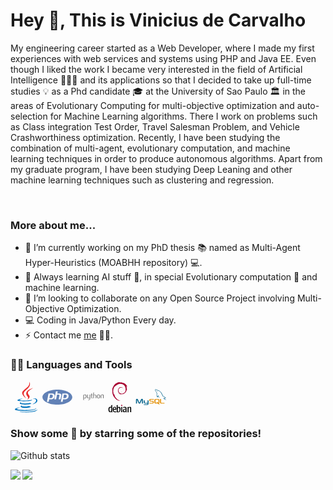 <link rel="stylesheet" href="https://vinixnan.github.io/css/font-awesome.css">
<link rel="stylesheet" href="https://use.fontawesome.com/releases/v5.0.13/css/all.css" integrity="sha384-DNOHZ68U8hZfKXOrtjWvjxusGo9WQnrNx2sqG0tfsghAvtVlRW3tvkXWZh58N9jp" crossorigin="anonymous">
	<link rel="stylesheet" href="https://cdn.rawgit.com/jpswalsh/academicons/master/css/academicons.min.css">


# Hey 👋, This is Vinicius de Carvalho

My engineering career started as a Web Developer, where I made my first experiences with web services and systems using PHP and Java EE. Even though I liked the work I became very interested in the field of Artificial Intelligence 👨🏻‍💻 and its applications so that I decided to take up full-time studies 💡 as a Phd candidate 🎓 at the University of Sao Paulo 🏛 in the areas of Evolutionary Computing for multi-objective optimization and auto-selection for Machine Learning algorithms. There I work on problems such as Class integration Test Order, Travel Salesman Problem, and Vehicle Crashworthiness optimization. Recently, I have been studying the combination of multi-agent, evolutionary computation, and machine learning techniques in order to produce autonomous algorithms. Apart from my graduate program, I have been studying Deep Leaning and other machine learning techniques such as clustering and regression.


 


<p align="center">

  <a href="https://vinixnan.github.io/" target="_blank">
      <i class="fa fa-address-card ai-3x" aria-hidden="true"></i>
  </a>

  <a href="https://linkedin.com/in/vinixnan/" target="_blank">
    <i class="fab fa-linkedin ai-3x"></i>
  </a>
			
  <a href="https://www.researchgate.net/profile/Vinicius_Renan_De_Carvalho" target="_blank">
    <i class="ai ai-researchgate ai-3x"></i>
  </a>

  <a href="https://github.com/vinixnan/" target="_blank">
    <i class="fab fa-github-square ai-3x"></i>
  </a>

  <a href="https://scholar.google.com.br/citations?user=Mrbz7p0AAAAJ" target="_blank">
    <i class="ai ai-google-scholar-square ai-3x"></i>
  </a>

  <a href="http://buscatextual.cnpq.br/buscatextual/visualizacv.do?id=K4414947U2" target="_blank">
    <i class="ai ai-lattes ai-3x"></i>
  </a>

  <a href="http://orcid.org/0000-0002-4623-7244" target="_blank">
    <i class="ai ai-orcid ai-3x"></i>
  </a>

  <a href="https://twitter.com/vinixnan" target="_blank">
    <i class="fab fa-twitter-square ai-3x"></i>
  </a>
 <br/>
</p>

### More about me...

- 🔭 I’m currently working on my PhD thesis 📚 named as Multi-Agent Hyper-Heuristics (MOABHH repository) 💻.
- 🌱 Always learning AI stuff 🧠, in special Evolutionary computation 🧬 and machine learning. 
- 🤝 I’m looking to collaborate on any Open Source Project involving Multi-Objective Optimization.
- 💻 Coding in Java/Python Every day.
- ⚡  Contact me [me](mailto:vinixnan@gmail.com?Subject=Hello) 👨‍💻.


### 👨‍💻 Languages and Tools

<div style="width:50px; float:left">
  <svg viewBox="0 0 128 128">
  <path fill="#0074BD" d="M47.617 98.12s-4.767 2.774 3.397 3.71c9.892 1.13 14.947.968 25.845-1.092 0 0 2.871 1.795 6.873 3.351-24.439 10.47-55.308-.607-36.115-5.969zM44.629 84.455s-5.348 3.959 2.823 4.805c10.567 1.091 18.91 1.18 33.354-1.6 0 0 1.993 2.025 5.132 3.131-29.542 8.64-62.446.68-41.309-6.336z"></path><path fill="#EA2D2E" d="M69.802 61.271c6.025 6.935-1.58 13.17-1.58 13.17s15.289-7.891 8.269-17.777c-6.559-9.215-11.587-13.792 15.635-29.58 0 .001-42.731 10.67-22.324 34.187z"></path><path fill="#0074BD" d="M102.123 108.229s3.529 2.91-3.888 5.159c-14.102 4.272-58.706 5.56-71.094.171-4.451-1.938 3.899-4.625 6.526-5.192 2.739-.593 4.303-.485 4.303-.485-4.953-3.487-32.013 6.85-13.743 9.815 49.821 8.076 90.817-3.637 77.896-9.468zM49.912 70.294s-22.686 5.389-8.033 7.348c6.188.828 18.518.638 30.011-.326 9.39-.789 18.813-2.474 18.813-2.474s-3.308 1.419-5.704 3.053c-23.042 6.061-67.544 3.238-54.731-2.958 10.832-5.239 19.644-4.643 19.644-4.643zM90.609 93.041c23.421-12.167 12.591-23.86 5.032-22.285-1.848.385-2.677.72-2.677.72s.688-1.079 2-1.543c14.953-5.255 26.451 15.503-4.823 23.725 0-.002.359-.327.468-.617z"></path><path fill="#EA2D2E" d="M76.491 1.587s12.968 12.976-12.303 32.923c-20.266 16.006-4.621 25.13-.007 35.559-11.831-10.673-20.509-20.07-14.688-28.815 8.548-12.834 32.229-19.059 26.998-39.667z"></path><path fill="#0074BD" d="M52.214 126.021c22.476 1.437 57-.8 57.817-11.436 0 0-1.571 4.032-18.577 7.231-19.186 3.612-42.854 3.191-56.887.874 0 .001 2.875 2.381 17.647 3.331z"></path>
  </svg>
</div>

<div style="width:50px; float:left">
  <svg viewBox="0 0 128 128">
    <path fill="#6181B6" d="M64 33.039c-33.74 0-61.094 13.862-61.094 30.961s27.354 30.961 61.094 30.961 61.094-13.862 61.094-30.961-27.354-30.961-61.094-30.961zm-15.897 36.993c-1.458 1.364-3.077 1.927-4.86 2.507-1.783.581-4.052.461-6.811.461h-6.253l-1.733 10h-7.301l6.515-34h14.04c4.224 0 7.305 1.215 9.242 3.432 1.937 2.217 2.519 5.364 1.747 9.337-.319 1.637-.856 3.159-1.614 4.515-.759 1.357-1.75 2.624-2.972 3.748zm21.311 2.968l2.881-14.42c.328-1.688.208-2.942-.361-3.555-.57-.614-1.782-1.025-3.635-1.025h-5.79l-3.731 19h-7.244l6.515-33h7.244l-1.732 9h6.453c4.061 0 6.861.815 8.402 2.231s2.003 3.356 1.387 6.528l-3.031 15.241h-7.358zm40.259-11.178c-.318 1.637-.856 3.133-1.613 4.488-.758 1.357-1.748 2.598-2.971 3.722-1.458 1.364-3.078 1.927-4.86 2.507-1.782.581-4.053.461-6.812.461h-6.253l-1.732 10h-7.301l6.514-34h14.041c4.224 0 7.305 1.215 9.241 3.432 1.935 2.217 2.518 5.418 1.746 9.39zM95.919 54h-5.001l-2.727 14h4.442c2.942 0 5.136-.29 6.576-1.4 1.442-1.108 2.413-2.828 2.918-5.421.484-2.491.264-4.434-.66-5.458-.925-1.024-2.774-1.721-5.548-1.721zM38.934 54h-5.002l-2.727 14h4.441c2.943 0 5.136-.29 6.577-1.4 1.441-1.108 2.413-2.828 2.917-5.421.484-2.491.264-4.434-.66-5.458s-2.772-1.721-5.546-1.721z"></path>
  </svg>
</div>

<div style="width:50px; float:left">
    <svg viewBox="0 0 128 128">
<path fill="#646464" d="M52.458 61.139c0-4.071-1.161-6.161-3.483-6.275-.924-.045-1.826.103-2.703.443-.701.251-1.172.499-1.42.75v9.718c1.485.932 2.804 1.364 3.954 1.297 2.433-.162 3.652-2.137 3.652-5.933zm2.863.169c0 2.068-.484 3.785-1.46 5.15-1.087 1.546-2.594 2.34-4.521 2.385-1.453.047-2.949-.409-4.488-1.363v8.833l-2.491-.889v-19.606c.409-.5.935-.931 1.572-1.296 1.482-.864 3.284-1.308 5.404-1.33l.036.035c1.938-.024 3.431.771 4.479 2.385.979 1.48 1.469 3.377 1.469 5.696z"></path><path fill="#646464" d="M70.544 67.104c0 2.773-.278 4.694-.834 5.763-.559 1.068-1.622 1.921-3.191 2.557-1.272.501-2.649.773-4.126.819l-.412-1.569c1.501-.204 2.559-.409 3.172-.613 1.207-.408 2.036-1.035 2.491-1.875.365-.684.545-1.988.545-3.921v-.648c-1.703.773-3.488 1.158-5.354 1.158-1.227 0-2.309-.385-3.24-1.158-1.046-.842-1.57-1.911-1.57-3.205v-10.367l2.491-.853v10.435c0 1.114.359 1.973 1.079 2.574.72.603 1.651.892 2.793.87 1.142-.024 2.365-.467 3.665-1.33v-12.173h2.491v13.536z"></path><path fill="#646464" d="M80.267 68.706c-.297.024-.569.035-.82.035-1.409 0-2.507-.334-3.292-1.008-.783-.674-1.175-1.603-1.175-2.788v-9.811h-1.706v-1.566h1.706v-4.161l2.488-.886v5.047h2.798v1.566h-2.798v9.743c0 .935.25 1.597.752 1.982.43.32 1.115.502 2.046.549v1.298z"></path><path fill="#646464" d="M95.347 68.502h-2.49v-9.614c0-.978-.229-1.82-.684-2.524-.526-.795-1.256-1.193-2.194-1.193-1.142 0-2.57.603-4.284 1.808v11.524h-2.491v-22.98l2.491-.785v10.467c1.591-1.158 3.33-1.738 5.218-1.738 1.319 0 2.387.444 3.205 1.33.82.886 1.229 1.989 1.229 3.308v10.397z"></path><path fill="#646464" d="M108.586 60.747c0-1.565-.297-2.856-.888-3.879-.704-1.245-1.796-1.902-3.273-1.97-2.731.157-4.094 2.114-4.094 5.864 0 1.72.284 3.155.856 4.308.73 1.47 1.826 2.193 3.287 2.169 2.741-.02 4.112-2.184 4.112-6.492zm2.728.016c0 2.227-.57 4.079-1.707 5.56-1.25 1.656-2.978 2.487-5.183 2.487-2.186 0-3.889-.831-5.118-2.487-1.114-1.48-1.671-3.333-1.671-5.56 0-2.093.603-3.853 1.808-5.287 1.272-1.521 2.945-2.283 5.014-2.283 2.068 0 3.752.763 5.049 2.283 1.205 1.434 1.808 3.194 1.808 5.287z"></path><path fill="#646464" d="M125.593 68.502h-2.491v-10.159c0-1.114-.335-1.984-1.006-2.61-.67-.625-1.564-.928-2.679-.903-1.183.022-2.308.41-3.376 1.159v12.514h-2.491v-12.822c1.433-1.044 2.752-1.726 3.957-2.044 1.136-.297 2.139-.444 3.003-.444.591 0 1.147.058 1.67.172.979.226 1.774.646 2.387 1.261.684.682 1.025 1.5 1.025 2.456v11.42z"></path><path fill="url(#a)" d="M17.761 45.612c-1.282.007-2.505.116-3.583.307-3.172.561-3.748 1.734-3.748 3.896v2.857h7.496v.952h-10.309000000000001c-2.179 0-4.086 1.31-4.683 3.8-.688 2.856-.719 4.639 0 7.619.533 2.219 1.805 3.801 3.984 3.801h2.577v-3.424c0-2.475 2.141-4.657 4.683-4.657h7.488c2.084 0 3.748-1.717 3.748-3.809v-7.139c0-2.031-1.714-3.558-3.748-3.896-1.288-.214-2.624-.312-3.905-.307zm-4.054 2.299c.774 0 1.407.643 1.407 1.433 0 .787-.632 1.425-1.407 1.425-.777 0-1.406-.638-1.406-1.425-.001-.79.629-1.433 1.406-1.433z"></path><path fill="url(#b)" d="M26.349 53.625v3.329c0 2.58-2.188 4.752-4.683 4.752h-7.488c-2.051 0-3.748 1.756-3.748 3.81v7.139c0 2.03 1.767 3.227 3.748 3.809 2.373.698 4.648.824 7.488 0 1.887-.546 3.748-1.646 3.748-3.809v-2.857h-7.488v-.952h11.236c2.179 0 2.991-1.52 3.749-3.801.782-2.348.749-4.606 0-7.619-.539-2.168-1.567-3.8-3.749-3.8h-2.813zm-4.212 18.077c.777 0 1.407.636 1.407 1.424 0 .79-.629 1.432-1.407 1.432-.774 0-1.406-.642-1.406-1.432 0-.788.632-1.424 1.406-1.424z"></path><path opacity=".444" fill="url(#c)" enable-background="new" d="M28.057 81.315c0 1.075-4.498 1.948-10.045 1.948-5.548 0-10.046-.873-10.046-1.948 0-1.076 4.498-1.948 10.046-1.948 5.548 0 10.045.872 10.045 1.948z"></path>
</svg>
</div>

<div style="width:50px; float:left">
<svg viewBox="0 0 128 128">
<path fill="#A80030" d="M69.687 42.927c-1.289.018.243.663 1.926.923.467-.364.886-.73 1.263-1.087-1.048.257-2.114.262-3.189.164M76.604 41.203c.771-1.061 1.33-2.221 1.527-3.419-.174.854-.636 1.591-1.074 2.372-2.409 1.518-.228-.9-.002-1.823-2.589 3.265-.356 1.958-.451 2.87M79.161 34.554c.157-2.321-.457-1.586-.663-.701.24.125.431 1.637.663.701M64.795 2.819c.689.123 1.488.217 1.373.383.756-.167.926-.318-1.373-.383M66.169 3.202l-.483.101.451-.043.032-.058M87.629 35.435c.077 2.085-.609 3.098-1.229 4.89l-1.115.555c-.912 1.772.091 1.125-.563 2.534-1.425 1.266-4.319 3.959-5.246 4.206-.677-.014.458-.798.607-1.105-1.906 1.308-1.53 1.964-4.445 2.76l-.085-.191c-7.188 3.383-17.173-3.319-17.043-12.463-.075.581-.218.435-.377.668-.37-4.704 2.173-9.428 6.464-11.361 4.195-2.075 9.115-1.225 12.119 1.58-1.649-2.163-4.938-4.455-8.829-4.243-3.815.063-7.385 2.486-8.575 5.119-1.954 1.229-2.182 4.742-3.033 5.386-1.146 8.421 2.155 12.059 7.741 16.339.876.592.246.683.364 1.134-1.856-.868-3.554-2.18-4.951-3.786.742 1.084 1.541 2.139 2.576 2.967-1.751-.591-4.088-4.24-4.77-4.388 3.016 5.4 12.234 9.47 17.064 7.45-2.236.083-5.073.046-7.583-.882-1.057-.542-2.488-1.665-2.232-1.874 6.589 2.46 13.394 1.862 19.095-2.708 1.451-1.13 3.035-3.052 3.493-3.078-.688 1.038.118.499-.412 1.415 1.443-2.331-.628-.95 1.493-4.024l.784 1.079c-.294-1.937 2.403-4.285 2.129-7.345.618-.936.688 1.008.033 3.16.91-2.388.241-2.771.474-4.743.251.663.585 1.367.755 2.066-.593-2.308.607-3.885.905-5.227-.295-.129-.915 1.02-1.059-1.705.021-1.185.33-.621.448-.912-.23-.134-.841-1.042-1.211-2.782.267-.41.718 1.06 1.084 1.12-.236-1.383-.641-2.438-.658-3.501-1.069-2.234-.378.299-1.244-.959-1.14-3.55.943-.824 1.085-2.436 1.725 2.498 2.706 6.372 3.16 7.977-.346-1.956-.902-3.852-1.583-5.686.526.222-.845-4.023.683-1.212-1.629-5.993-6.971-11.593-11.885-14.219.601.55 1.358 1.24 1.088 1.349-2.445-1.454-2.017-1.569-2.366-2.183-1.989-.81-2.122.067-3.438.002-3.753-1.992-4.476-1.781-7.93-3.026l.156.735c-2.486-.828-2.896.312-5.583.001-.163-.126.861-.462 1.705-.583-2.403.316-2.292-.476-4.644.086.578-.407 1.192-.677 1.811-1.022-1.959.119-4.68 1.141-3.841.21-3.196 1.428-8.875 3.43-12.063 6.418l-.1-.669c-1.459 1.752-6.367 5.234-6.759 7.506l-.391.091c-.758 1.286-1.25 2.744-1.853 4.067-.993 1.694-1.457.652-1.315.918-1.954 3.962-2.927 7.292-3.765 10.023.597.893.015 5.377.239 8.966-.979 17.728 12.441 34.938 27.112 38.91 2.15.771 5.348.744 8.067.819-3.208-.918-3.622-.485-6.75-1.575-2.254-1.063-2.748-2.276-4.346-3.663l.633 1.117c-3.133-1.108-1.822-1.372-4.371-2.179l.676-.88c-1.016-.077-2.689-1.711-3.147-2.617l-1.111.044c-1.334-1.645-2.046-2.833-1.993-3.753l-.359.64c-.405-.698-4.91-6.177-2.574-4.901-.434-.396-1.011-.645-1.636-1.782l.475-.543c-1.122-1.447-2.068-3.301-1.996-3.92.6.81 1.016.962 1.428 1.101-2.84-7.045-2.999-.388-5.148-7.171l.454-.035c-.349-.527-.562-1.096-.841-1.657l.198-1.971c-2.043-2.361-.571-10.049-.275-14.264.203-1.714 1.706-3.539 2.848-6.4l-.695-.12c1.33-2.319 7.595-9.317 10.498-8.958 1.405-1.767-.28-.008-.555-.451 3.088-3.196 4.059-2.258 6.143-2.833 2.246-1.333-1.928.521-.864-.508 3.886-.991 2.753-2.256 7.821-2.759.535.304-1.241.47-1.686.864 3.235-1.584 10.241-1.223 14.795.879 5.277 2.469 11.211 9.762 11.446 16.625l.267.071c-.134 2.729.418 5.885-.541 8.782l.648-1.376M55.612 44.697l-.182.903c.848 1.152 1.521 2.399 2.603 3.296-.779-1.516-1.357-2.144-2.421-4.199M57.614 44.62c-.448-.497-.712-1.095-1.012-1.689.285 1.045.868 1.943 1.41 2.858l-.398-1.169M93.065 36.914l-.189.476c-.346 2.466-1.098 4.907-2.247 7.17 1.27-2.388 2.089-5 2.436-7.646M65.052 2.2c.871-.318 2.143-.175 3.068-.385-1.206.102-2.406.161-3.591.313l.523.072M34.444 18.475c.201 1.859-1.398 2.582.354 1.354.94-2.117-.365-.583-.354-1.354M32.384 27.082c.404-1.239.478-1.984.631-2.702-1.116 1.428-.514 1.732-.631 2.702"></path><path d="M28.672 110.113c-.039.041-.039 6.477-.12 8.157-.079 1.358-.199 4.277-3.078 4.277-2.959 0-3.679-3.399-3.918-4.877-.28-1.639-.28-3-.28-3.599 0-1.919.12-7.279 4.639-7.279 1.359 0 2.119.401 2.719.72l.038 2.601zm-11.595 4.719c0 11.275 5.998 11.275 6.877 11.275 2.479 0 4.079-1.36 4.758-3.718l.081 3.558c.76-.041 1.519-.121 2.759-.121.439 0 .798 0 1.119.041.32 0 .64.039 1 .08-.64-1.279-1.12-4.158-1.12-10.397 0-6.077 0-16.353.52-19.472-1.438.681-2.679 1.121-5.397 1.36 1.079 1.16 1.079 1.76 1.079 7.036-.759-.238-1.719-.519-3.358-.519-7.159 0-8.318 6.237-8.318 10.877M38.761 112.791c.041-3.318.721-6.278 3.56-6.278 3.119 0 3.356 3.438 3.277 6.278h-6.837zm10.795.401c0-4.679-.918-9.277-6.837-9.277-8.155 0-8.155 9.038-8.155 10.956 0 8.116 3.638 11.314 9.756 11.314 2.717 0 4.038-.397 4.758-.599-.04-1.439.159-2.359.401-3.598-.841.521-1.921 1.2-4.319 1.2-6.238 0-6.318-5.68-6.318-7.638h10.638l.076-2.358M62.564 114.911c0 3.718-.68 8.716-5.317 8.716-.641 0-1.439-.121-1.959-.24-.08-1.439-.08-3.919-.08-6.797 0-3.44.359-5.236.641-6.118.839-2.837 2.718-2.877 3.076-2.877 3.039 0 3.639 4.198 3.639 7.316zm-11.474 4.359c0 2.959 0 4.638-.479 5.917 1.639.639 3.677.998 6.117.998 1.56 0 6.077 0 8.516-4.997 1.16-2.319 1.56-5.438 1.56-7.797 0-1.44-.16-4.597-1.319-6.598-1.118-1.877-2.918-2.838-4.836-2.838-3.84 0-4.958 3.199-5.558 4.839 0-2.039.039-9.157.357-12.795-2.598 1.2-4.198 1.399-5.916 1.559 1.559.639 1.559 3.28 1.559 11.877v9.835M74.489 125.947c-.801-.121-1.361-.201-2.521-.201-1.277 0-2.158.081-3.077.201.399-.76.56-1.121.68-3.719.16-3.56.2-13.076-.08-15.075-.2-1.521-.559-1.76-1.118-2.159 3.277-.32 4.197-.56 5.717-1.279-.319 1.758-.361 2.641-.361 5.317-.081 13.797-.121 15.275.76 16.915M87.293 114.629c-.079 2.52-.12 4.28-.8 5.678-.841 1.8-2.24 2.319-3.278 2.319-2.402 0-2.92-1.999-2.92-3.957 0-3.759 3.359-4.041 4.877-4.041h2.121zm-10.997 4.92c0 2.52.76 5.038 3.001 6.118.998.44 1.998.44 2.319.44 3.679 0 4.918-2.72 5.678-4.399-.04 1.759 0 2.838.12 4.239.719-.041 1.438-.121 2.64-.121.679 0 1.318.08 1.998.121-.44-.679-.68-1.081-.801-2.64-.079-1.519-.079-3.038-.079-5.158l.04-8.156c0-3.04-.801-6.039-6.799-6.039-3.957 0-6.275 1.2-7.436 1.8.48.88.881 1.637 1.24 3.36 1.561-1.36 3.6-2.08 5.677-2.08 3.321 0 3.321 2.199 3.321 5.317-.76-.04-1.401-.119-2.481-.119-5.079.001-8.438 1.958-8.438 7.317M110.323 121.988c.041 1.36.041 2.799.6 3.959-.88-.08-1.4-.2-3.037-.2-.961 0-1.48.081-2.241.2.159-.519.241-.72.32-1.401.121-.917.2-3.998.2-5.078v-4.318c0-1.879 0-4.599-.122-5.559-.079-.678-.277-2.518-2.599-2.518-2.278 0-3.038 1.679-3.318 3.039-.318 1.399-.318 2.919-.318 8.836.038 5.118.038 5.597.438 6.998-.68-.08-1.52-.159-2.718-.159-.961 0-1.601.039-2.398.159.279-.641.439-.961.519-3.199.082-2.199.241-12.996-.121-15.554-.199-1.56-.6-1.919-1.038-2.319 3.239-.161 4.277-.681 5.278-1.199v4.237c.479-1.241 1.479-4 5.478-4 4.999 0 5.037 3.639 5.078 6.036v12.04"></path><path fill="#A80030" d="M74.827 98.056l-3.313 3.31-3.31-3.31 3.31-3.31 3.313 3.31"></path>
</svg>
</div>

<div style="width:50px; float:left">
<svg viewBox="0 0 128 128">
<path fill="#00618A" d="M2.001 90.458h4.108v-16.223l6.36 14.143c.75 1.712 1.777 2.317 3.792 2.317s3.003-.605 3.753-2.317l6.36-14.143v16.223h4.108v-16.196c0-1.58-.632-2.345-1.936-2.739-3.121-.974-5.215-.131-6.163 1.976l-6.241 13.958-6.043-13.959c-.909-2.106-3.042-2.949-6.163-1.976-1.304.395-1.936 1.159-1.936 2.739v16.197zM33.899 77.252h4.107v8.938c-.038.485.156 1.625 2.406 1.661 1.148.018 8.862 0 8.934 0v-10.643h4.117c.019 0-.004 14.514-.004 14.574.022 3.58-4.441 4.357-6.499 4.417h-12.972v-2.764c.022 0 12.963.003 12.995-.001 2.645-.279 2.332-1.593 2.331-2.035v-1.078h-8.731c-4.062-.037-6.65-1.81-6.683-3.85-.002-.187.089-9.129-.001-9.219z"></path><path fill="#E48E00" d="M56.63 90.458h11.812c1.383 0 2.727-.289 3.793-.789 1.777-.816 2.646-1.922 2.646-3.372v-3.002c0-1.185-.987-2.292-2.923-3.028-1.027-.396-2.292-.605-3.517-.605h-4.978c-1.659 0-2.449-.5-2.646-1.606-.039-.132-.039-.237-.039-.369v-1.87c0-.105 0-.211.039-.342.197-.843.632-1.08 2.094-1.212l.395-.026h11.733v-2.738h-11.535c-1.659 0-2.528.105-3.318.342-2.449.764-3.517 1.975-3.517 4.082v2.396c0 1.844 2.095 3.424 5.61 3.793.396.025.79.053 1.185.053h4.267c.158 0 .316 0 .435.025 1.304.105 1.856.343 2.252.816.237.237.315.475.315.737v2.397c0 .289-.197.658-.592.974-.355.316-.948.527-1.738.58l-.435.026h-11.338v2.738zM100.511 85.692c0 2.817 2.094 4.397 6.32 4.714.395.026.79.052 1.185.052h10.706v-2.738h-10.784c-2.41 0-3.318-.606-3.318-2.055v-14.168h-4.108v14.195zM77.503 85.834v-9.765c0-2.48 1.742-3.985 5.186-4.46.356-.053.753-.079 1.108-.079h7.799c.396 0 .752.026 1.147.079 3.444.475 5.187 1.979 5.187 4.46v9.765c0 2.014-.74 3.09-2.445 3.792l4.048 3.653h-4.771l-3.274-2.956-3.296.209h-4.395c-.752 0-1.543-.105-2.414-.343-2.613-.712-3.88-2.085-3.88-4.355zm4.434-.237c0 .132.039.265.079.423.237 1.135 1.307 1.768 2.929 1.768h3.732l-3.428-3.095h4.771l2.989 2.7c.552-.295.914-.743 1.041-1.32.039-.132.039-.264.039-.396v-9.368c0-.105 0-.238-.039-.37-.238-1.056-1.307-1.662-2.89-1.662h-6.216c-1.82 0-3.008.792-3.008 2.032v9.288z"></path><path fill="#00618A" d="M122.336 66.952c-2.525-.069-4.454.166-6.104.861-.469.198-1.216.203-1.292.79.257.271.297.674.502 1.006.394.637 1.059 1.491 1.652 1.938.647.489 1.315 1.013 2.011 1.437 1.235.754 2.615 1.184 3.806 1.938.701.446 1.397 1.006 2.082 1.509.339.247.565.634 1.006.789v-.071c-.231-.294-.291-.698-.503-1.006l-.934-.934c-.913-1.212-2.071-2.275-3.304-3.159-.982-.705-3.18-1.658-3.59-2.801l-.072-.071c.696-.079 1.512-.331 2.154-.503 1.08-.29 2.045-.215 3.16-.503l1.508-.432v-.286c-.563-.578-.966-1.344-1.58-1.867-1.607-1.369-3.363-2.737-5.17-3.879-1.002-.632-2.241-1.043-3.304-1.579-.356-.181-.984-.274-1.221-.575-.559-.711-.862-1.612-1.293-2.441-.9-1.735-1.786-3.631-2.585-5.458-.544-1.245-.9-2.473-1.579-3.59-3.261-5.361-6.771-8.597-12.208-11.777-1.157-.677-2.55-.943-4.021-1.292l-2.37-.144c-.481-.201-.983-.791-1.436-1.077-1.802-1.138-6.422-3.613-7.756-.358-.842 2.054 1.26 4.058 2.011 5.099.527.73 1.203 1.548 1.58 2.369.248.54.29 1.081.503 1.652.521 1.406.976 2.937 1.651 4.236.341.658.718 1.351 1.149 1.939.264.36.718.52.789 1.077-.443.62-.469 1.584-.718 2.369-1.122 3.539-.699 7.938.934 10.557.501.805 1.681 2.529 3.303 1.867 1.419-.578 1.103-2.369 1.509-3.95.092-.357.035-.621.215-.861v.072l1.293 2.585c.957 1.541 2.654 3.15 4.093 4.237.746.563 1.334 1.538 2.298 1.867v-.073h-.071c-.188-.291-.479-.411-.719-.646-.562-.551-1.187-1.235-1.651-1.867-1.309-1.776-2.465-3.721-3.519-5.745-.503-.966-.94-2.032-1.364-3.016-.164-.379-.162-.953-.502-1.148-.466.72-1.149 1.303-1.509 2.154-.574 1.36-.648 3.019-.861 4.739l-.144.071c-1.001-.241-1.352-1.271-1.724-2.154-.94-2.233-1.115-5.83-.287-8.401.214-.666 1.181-2.761.789-3.376-.187-.613-.804-.967-1.148-1.437-.427-.579-.854-1.341-1.149-2.011-.77-1.741-1.129-3.696-1.938-5.457-.388-.842-1.042-1.693-1.58-2.441-.595-.83-1.262-1.44-1.724-2.442-.164-.356-.387-.927-.144-1.293.077-.247.188-.35.432-.431.416-.321 1.576.107 2.01.287 1.152.479 2.113.934 3.089 1.58.468.311.941.911 1.508 1.077h.646c1.011.232 2.144.071 3.088.358 1.67.508 3.166 1.297 4.524 2.155 4.139 2.614 7.522 6.334 9.838 10.772.372.715.534 1.396.861 2.154.662 1.528 1.496 3.101 2.154 4.596.657 1.491 1.298 2.996 2.227 4.237.488.652 2.374 1.002 3.231 1.364.601.254 1.585.519 2.154.861 1.087.656 2.141 1.437 3.16 2.155.509.362 2.076 1.149 2.154 1.798zM90.237 39.593c-.526-.01-.899.058-1.293.144v.071h.072c.251.517.694.849 1.005 1.293l.719 1.508.071-.071c.445-.313.648-.814.646-1.58-.179-.188-.205-.423-.359-.646-.204-.3-.602-.468-.861-.719z"></path>
</svg>
</div>

<div style="width:50px; float:left"></div>

<div style="width:50px; float:clear"></div>


<br/>
<br/>
<br/>

### Show some 💖 by starring some of the repositories!

![Github stats](https://github-readme-stats.vercel.app/api?username=vinixnan&show_icons=true&hide_border=true)




<a href="https://github.com/vinixnan/MOABHH">
  <img align="left" src="https://github-readme-stats.vercel.app/api/pin/?username=vinixnan&repo=MOABHH" />
</a>

<a href="https://github.com/vinixnan/MOCAITO-HH">
  <img align="left" src="https://github-readme-stats.vercel.app/api/pin/?username=vinixnan&repo=MOCAITO-HH" />
</a>